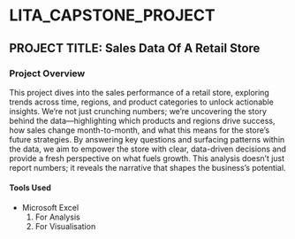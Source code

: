 # LITA_CAPSTONE_PROJECT

## PROJECT TITLE: Sales Data Of A Retail Store

### Project Overview
This project dives into the sales performance of a retail store, exploring trends across time, regions, and product categories to unlock actionable insights. We’re not just crunching numbers; we’re uncovering the story behind the data—highlighting which products and regions drive success, how sales change month-to-month, and what this means for the store’s future strategies. By answering key questions and surfacing patterns within the data, we aim to empower the store with clear, data-driven decisions and provide a fresh perspective on what fuels growth. This analysis doesn’t just report numbers; it reveals the narrative that shapes the business’s potential.

#### Tools Used
- Microsoft Excel
  1. For Analysis
  2. For Visualisation
